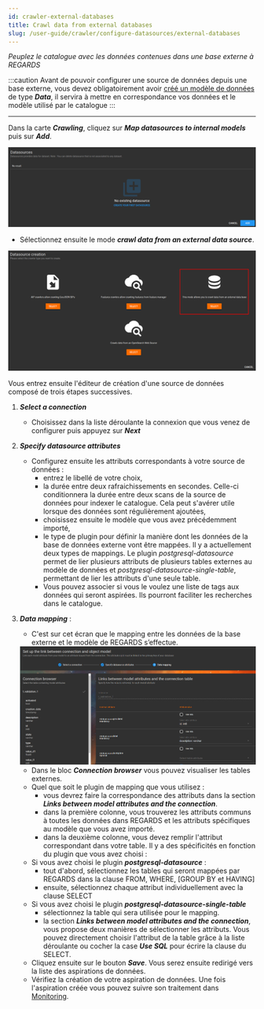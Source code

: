 ```yaml
---
id: crawler-external-databases
title: Crawl data from external databases
slug: /user-guide/crawler/configure-datasources/external-databases
---
```


*Peuplez le catalogue avec les données contenues dans une base externe à REGARDS*

:::caution
Avant de pouvoir configurer une source de données depuis une base externe, vous devez obligatoirement avoir [créé un modèle de données](../../data-organization/models) de type ***Data***, il servira à mettre en correspondance vos données et le modèle utilisé par le catalogue
:::

---

Dans la carte ***Crawling***, cliquez sur ***Map datasources to internal models*** puis sur ***Add***.

<div align="center">
  <img src="/images/user-documentation/5-crawler/crawler-add-datasource.png" alt="add datasource" width="800"/> 
</div>

- Sélectionnez ensuite le mode ***crawl data from an external data source***.

<div align="center">
  <img src="/images/user-documentation/5-crawler/crawler-add-datasource-database.png" alt="database" width="800"/> 
</div>

Vous entrez ensuite l'éditeur de création d'une source de données composé de trois étapes successives.

1. ***Select a connection***
   - Choisissez dans la liste déroulante la connexion que vous venez de configurer puis appuyez
     sur ***Next***
2. ***Specify datasource attributes***
   - Configurez ensuite les attributs correspondants à votre source de données :
     - entrez le libellé de votre choix,
     - la durée entre deux rafraichissements en secondes. Celle-ci conditionnera la durée entre deux scans de la source de données pour indexer le catalogue. Cela peut s'avérer utile lorsque des données sont régulièrement ajoutées,
     - choisissez ensuite le modèle que vous avez précédemment importé,
     - le type de plugin pour définir la manière dont les données de la base de données externe vont être mappées. Il y a actuellement deux types de mappings. Le plugin _postgresql-datasource_ permet de lier plusieurs attributs de plusieurs tables externes au modèle de données et _postgresql-datasource-single-table_, permettant de lier les attributs d'une seule table.
     - Vous pouvez associer si vous le voulez une liste de tags aux données qui seront aspirées. Ils pourront faciliter les recherches dans le catalogue.
3. ***Data mapping*** :

   - C'est sur cet écran que le mapping entre les données de la base externe et le modèle de REGARDS s’effectue.
   <div align="center">
     <img src="/images/user-documentation/5-crawler/crawler-add-datasource-database-step-3.png" alt="database" width="800"/> 
   </div>

   - Dans le bloc ***Connection browser*** vous pouvez visualiser les tables externes.
   - Quel que soit le plugin de mapping que vous utilisez :
     - vous devrez faire la correspondance des attributs dans la section ***Links between model attributes and the connection***.
     - dans la première colonne, vous trouverez les attributs communs à toutes les données dans REGARDS et les attributs spécifiques au modèle que vous avez importé.
     - dans la deuxième colonne, vous devez remplir l'attribut correspondant dans votre table. Il y a des spécificités en fonction du plugin que vous avez choisi :
   - Si vous avez choisi le plugin ***postgresql-datasource*** :
     - tout d'abord, sélectionnez les tables qui seront mappées par REGARDS dans la clause FROM, WHERE, \[GROUP BY et HAVING]
     - ensuite, sélectionnez chaque attribut individuellement avec la clause SELECT
   - Si vous avez choisi le plugin ***postgresql-datasource-single-table***
     - sélectionnez la table qui sera utilisée pour le mapping.
     - la section ***Links between model attributes and the connection***, vous propose deux manières de sélectionner les attributs. Vous pouvez directement choisir l'attribut de la table grâce à la liste déroulante ou cocher la case ***Use SQL*** pour écrire la clause du SELECT.
   - Cliquez ensuite sur le bouton ***Save***. Vous serez ensuite redirigé vers la liste des aspirations de données.
   - Vérifiez la création de votre aspiration de données. Une fois l'aspiration créée vous pouvez suivre son traitement dans [Monitoring](../monitor-crawling).
